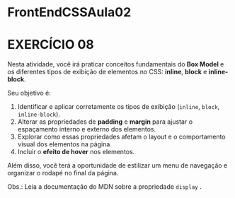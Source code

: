 # FrontEndCSSAula02
# EXERCÍCIO 08

Nesta atividade, você irá praticar conceitos fundamentais do **Box Model** e os diferentes tipos de exibição de elementos no CSS: **inline**, **block** e **inline-block**.

Seu objetivo é:

1. Identificar e aplicar corretamente os tipos de exibição (`inline`, `block`, `inline-block`).
2. Alterar as propriedades de **padding** e **margin** para ajustar o espaçamento interno e externo dos elementos.
3. Explorar como essas propriedades afetam o layout e o comportamento visual dos elementos na página.
4. Incluir o **efeito de hover** nos elementos.

Além disso, você terá a oportunidade de estilizar um menu de navegação e organizar o rodapé no final da página.

Obs.: Leia a documentação do MDN sobre a propriedade `display` .
